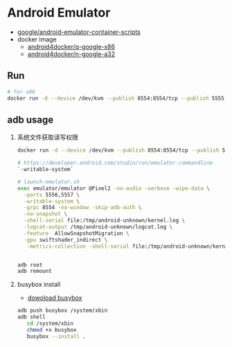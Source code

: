 # Android Emulator

- [google/android-emulator-container-scripts](https://github.com/google/android-emulator-container-scripts)
- docker image
  - [android4docker/q-google-x86](https://hub.docker.com/r/android4docker/q-google-x86)
  - [android4docker/n-google-a32](https://hub.docker.com/r/android4docker/n-google-a32)

## Run
```bash
# for x86
docker run -d --device /dev/kvm --publish 8554:8554/tcp --publish 5555:5555/tcp android4docker/q-google-x86:30.0.0
```

## adb usage

1. 系统文件获取读写权限
    ```bash
    docker run -d --device /dev/kvm --publish 8554:8554/tcp --publish 5555:5555/tcp -v $PWD/launch-emulator.sh:/android/sdk/launch-emulator.sh android4docker/o-google-x86:30.0.0
    
    # https://developer.android.com/studio/run/emulator-commandline
    `-writable-system`
    
    # launch-emulator.sh
    exec emulator/emulator @Pixel2 -no-audio -verbose -wipe-data \
      -ports 5556,5557 \
      -writable-system \
      -grpc 8554 -no-window -skip-adb-auth \
      -no-snapshot \
      -shell-serial file:/tmp/android-unknown/kernel.log \
      -logcat-output /tmp/android-unknown/logcat.log \
      -feature  AllowSnapshotMigration \
      -gpu swiftshader_indirect \
       -metrics-collection -shell-serial file:/tmp/android-unknown/kernel.log -logcat-output /tmp/android-unknown/logcat.log ${EMULATOR_PARAMS} -qemu -append panic=1
    
    
    adb root
    adb remount
    ```
2. busybox install
    
    - [dowoload busybox](https://busybox.net/downloads/binaries/)
    ```bash
    adb push busybox /system/xbin
    adb shell
       cd /system/xbin
       chmod +x busybox
       busybox --install .
    ```